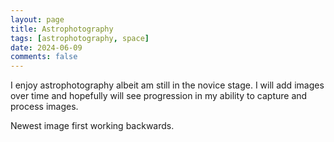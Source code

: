 ```yaml
---
layout: page
title: Astrophotography
tags: [astrophotography, space]
date: 2024-06-09
comments: false
---
```

I enjoy astrophotography albeit am still in the novice stage. I will add images over time and hopefully will see progression in my ability to capture and process images.

Newest image first working backwards.

<script src="https://cdn.jsdelivr.net/npm/publicalbum@latest/embed-ui.min.js" async></script>
<div class="pa-gallery-player-widget" style="width:100%; height:480px; display:none;"
  data-link="https://photos.app.goo.gl/q7dzessCHaceu6qp6"
  data-title="Astrophotography"
  data-description="New item added to shared album">
  <object data="https://lh3.googleusercontent.com/pw/AP1GczMBooIoL9OIDv5hq6CEdLqSPqA_ayNBEdFwPlxbqDelRxCYtqdD7maHjq5MmvYSbsuuq5GzJKUh7TNzTjIlTXSxkrQaWBDOQVsNIJHBazjTYAgST5sN=w1920-h1080"></object>
  <object data="https://lh3.googleusercontent.com/pw/AP1GczMyG8b-6Jj1iK8yL631rjlFWVA_MmtMX-7mOYKQtPGDwYFzYQymbTIdeY0QYtGDHkrQ1aaWcxCN0y7jCWkI0RYk5LW1zP0886sgokb85Gw_zDkB5O5OxpnjynB231fi9FNZ147hn3LKC1zaMov_Mj9xqQ=w1029-h1112-s-no?authuser=2"></object>
  <object data="https://lh3.googleusercontent.com/pw/AP1GczMIlDDDGrzfeS3yE882oVV54-V2-pwP5oW2hezB-kcHnKprN-g2YklnDUxNzALA_2CZjnLgfTswkerZbop9BiDlzyAuPTda0blXDcgJfdPtxzFXnuv__SVJhPqr13DlJT5U8rMfj14nscL1O6joov-rJw=w531-h788-s-no?authuser=0"></object>
</div>
